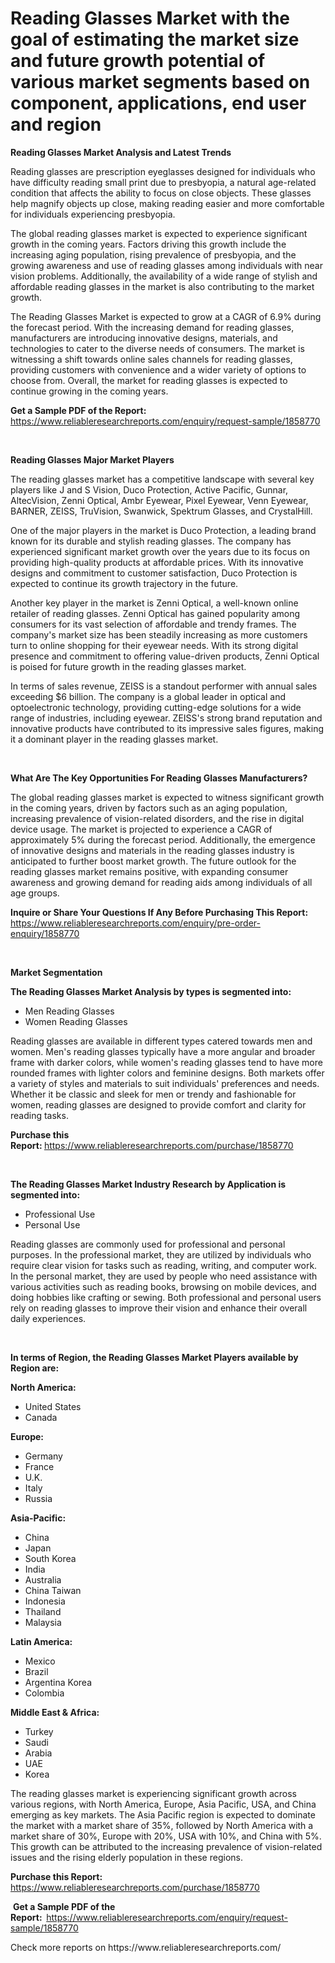 <p><h1>Reading Glasses Market with the goal of estimating the market size and future growth potential of various market segments based on component, applications, end user and region</h1></p><p><strong>Reading Glasses Market Analysis and Latest Trends</strong></p>
<p><p>Reading glasses are prescription eyeglasses designed for individuals who have difficulty reading small print due to presbyopia, a natural age-related condition that affects the ability to focus on close objects. These glasses help magnify objects up close, making reading easier and more comfortable for individuals experiencing presbyopia.</p><p>The global reading glasses market is expected to experience significant growth in the coming years. Factors driving this growth include the increasing aging population, rising prevalence of presbyopia, and the growing awareness and use of reading glasses among individuals with near vision problems. Additionally, the availability of a wide range of stylish and affordable reading glasses in the market is also contributing to the market growth.</p><p>The Reading Glasses Market is expected to grow at a CAGR of 6.9% during the forecast period. With the increasing demand for reading glasses, manufacturers are introducing innovative designs, materials, and technologies to cater to the diverse needs of consumers. The market is witnessing a shift towards online sales channels for reading glasses, providing customers with convenience and a wider variety of options to choose from. Overall, the market for reading glasses is expected to continue growing in the coming years.</p></p>
<p><strong>Get a Sample PDF of the Report:&nbsp;</strong> <a href="https://www.reliableresearchreports.com/enquiry/request-sample/1858770">https://www.reliableresearchreports.com/enquiry/request-sample/1858770</a></p>
<p>&nbsp;</p>
<p><strong>Reading Glasses Major Market Players</strong></p>
<p><p>The reading glasses market has a competitive landscape with several key players like J and S Vision, Duco Protection, Active Pacific, Gunnar, AltecVision, Zenni Optical, Ambr Eyewear, Pixel Eyewear, Venn Eyewear, BARNER, ZEISS, TruVision, Swanwick, Spektrum Glasses, and CrystalHill.</p><p>One of the major players in the market is Duco Protection, a leading brand known for its durable and stylish reading glasses. The company has experienced significant market growth over the years due to its focus on providing high-quality products at affordable prices. With its innovative designs and commitment to customer satisfaction, Duco Protection is expected to continue its growth trajectory in the future.</p><p>Another key player in the market is Zenni Optical, a well-known online retailer of reading glasses. Zenni Optical has gained popularity among consumers for its vast selection of affordable and trendy frames. The company's market size has been steadily increasing as more customers turn to online shopping for their eyewear needs. With its strong digital presence and commitment to offering value-driven products, Zenni Optical is poised for future growth in the reading glasses market.</p><p>In terms of sales revenue, ZEISS is a standout performer with annual sales exceeding $6 billion. The company is a global leader in optical and optoelectronic technology, providing cutting-edge solutions for a wide range of industries, including eyewear. ZEISS's strong brand reputation and innovative products have contributed to its impressive sales figures, making it a dominant player in the reading glasses market.</p></p>
<p>&nbsp;</p>
<p><strong>What Are The Key Opportunities For Reading Glasses Manufacturers?</strong></p>
<p><p>The global reading glasses market is expected to witness significant growth in the coming years, driven by factors such as an aging population, increasing prevalence of vision-related disorders, and the rise in digital device usage. The market is projected to experience a CAGR of approximately 5% during the forecast period. Additionally, the emergence of innovative designs and materials in the reading glasses industry is anticipated to further boost market growth. The future outlook for the reading glasses market remains positive, with expanding consumer awareness and growing demand for reading aids among individuals of all age groups.</p></p>
<p><strong>Inquire or Share Your Questions If Any Before Purchasing This Report:</strong> <a href="https://www.reliableresearchreports.com/enquiry/pre-order-enquiry/1858770">https://www.reliableresearchreports.com/enquiry/pre-order-enquiry/1858770</a></p>
<p>&nbsp;</p>
<p><strong>Market Segmentation</strong></p>
<p><strong>The Reading Glasses Market Analysis by types is segmented into:</strong></p>
<p><ul><li>Men Reading Glasses</li><li>Women Reading Glasses</li></ul></p>
<p><p>Reading glasses are available in different types catered towards men and women. Men's reading glasses typically have a more angular and broader frame with darker colors, while women's reading glasses tend to have more rounded frames with lighter colors and feminine designs. Both markets offer a variety of styles and materials to suit individuals' preferences and needs. Whether it be classic and sleek for men or trendy and fashionable for women, reading glasses are designed to provide comfort and clarity for reading tasks.</p></p>
<p><strong>Purchase this Report:&nbsp;</strong><a href="https://www.reliableresearchreports.com/purchase/1858770">https://www.reliableresearchreports.com/purchase/1858770</a></p>
<p>&nbsp;</p>
<p><strong>The Reading Glasses Market Industry Research by Application is segmented into:</strong></p>
<p><ul><li>Professional Use</li><li>Personal Use</li></ul></p>
<p><p>Reading glasses are commonly used for professional and personal purposes. In the professional market, they are utilized by individuals who require clear vision for tasks such as reading, writing, and computer work. In the personal market, they are used by people who need assistance with various activities such as reading books, browsing on mobile devices, and doing hobbies like crafting or sewing. Both professional and personal users rely on reading glasses to improve their vision and enhance their overall daily experiences.</p></p>
<p>&nbsp;</p>
<p><strong>In terms of Region, the Reading Glasses Market Players available by Region are:</strong></p>
<p>
    <p> <strong> North America: </strong>
        <ul>
            <li>United States</li>
            <li>Canada</li>
        </ul>
        </p> 
    <p> <strong> Europe: </strong>
        <ul>
            <li>Germany</li>
            <li>France</li>
            <li>U.K.</li>
            <li>Italy</li>
            <li>Russia</li>
        </ul>
        </p> 
    <p> <strong> Asia-Pacific: </strong>
        <ul>
            <li>China</li>
            <li>Japan</li>
            <li>South Korea</li>
            <li>India</li>
            <li>Australia</li>
            <li>China Taiwan</li>
            <li>Indonesia</li>
            <li>Thailand</li>
            <li>Malaysia</li>
        </ul>
        </p> 
    <p> <strong> Latin America: </strong>
        <ul>
            <li>Mexico</li>
            <li>Brazil</li>
            <li>Argentina Korea</li>
            <li>Colombia</li>
        </ul>
        </p> 
    <p> <strong> Middle East & Africa: </strong>
        <ul>
            <li>Turkey</li>
            <li>Saudi</li>
            <li>Arabia</li>
            <li>UAE</li>
            <li>Korea</li>
        </ul>
    </p>
    </p>
<p><p>The reading glasses market is experiencing significant growth across various regions, with North America, Europe, Asia Pacific, USA, and China emerging as key markets. The Asia Pacific region is expected to dominate the market with a market share of 35%, followed by North America with a market share of 30%, Europe with 20%, USA with 10%, and China with 5%. This growth can be attributed to the increasing prevalence of vision-related issues and the rising elderly population in these regions.</p></p>
<p><strong>Purchase this Report: </strong><a href="https://www.reliableresearchreports.com/purchase/1858770">https://www.reliableresearchreports.com/purchase/1858770</a></p>
<p>&nbsp;<strong>Get a Sample PDF of the Report:&nbsp;&nbsp;</strong><a href="https://www.reliableresearchreports.com/enquiry/request-sample/1858770">https://www.reliableresearchreports.com/enquiry/request-sample/1858770</a></p>
<p><strong></strong></p>
<p>Check more reports on https://www.reliableresearchreports.com/</p>